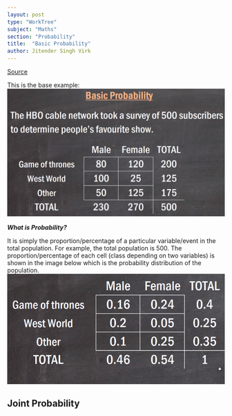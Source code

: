 ```yaml
---
layout: post
type: "WorkTree"
subject: "Maths"
section: "Probability"
title:  "Basic Probability"
author: Jitender Singh Virk
---
```


[Source](https://www.youtube.com/watch?v=SrEmzdOT65s&ab_channel=zedstatistics)


This is the base example:
<img src="/assets/imgs/mathematics/probability/probability_base_example.png" class="rounded mx-auto d-block" alt="inner join example image" style="max-height:23rem">

***What is Probability?***

It is simply the proportion/percentage of a particular variable/event in the total population. For example, the total population is 500. The proportion/percentage of each cell (class depending on two variables) is shown in the image below which is the probability distribution of the population.
<img src="/assets/imgs/mathematics/probability/probability_distribution.png" class="rounded mx-auto d-block" alt="inner join example image" style="max-height:23rem">


## Joint Probability